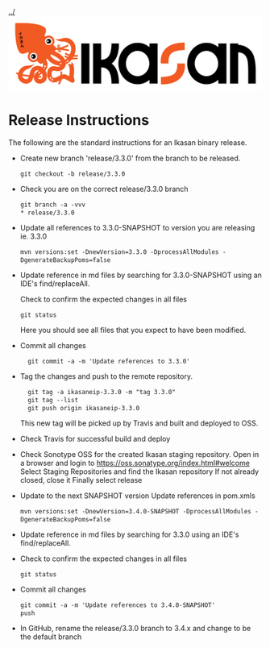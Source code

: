 [../](../../../Readme.md)
![Ikasan](quickstart-images/Ikasan-title-transparent.png)
# Release Instructions
The following are the standard instructions for an Ikasan binary release.
 
- Create new branch 'release/3.3.0' from the branch to be released. 
  ```
  git checkout -b release/3.3.0
  ```
- Check you are on the correct release/3.3.0 branch

  ```
  git branch -a -vvv
  * release/3.3.0  
  ```
  
- Update all references to 3.3.0-SNAPSHOT to version you are releasing ie. 3.3.0

   ```
   mvn versions:set -DnewVersion=3.3.0 -DprocessAllModules -DgenerateBackupPoms=false
   ```
- Update reference in md files by searching for 3.3.0-SNAPSHOT using an IDE's find/replaceAll.

  Check to confirm the expected changes in all files
    ```
    git status
    ```
    Here you should see all files that you expect to have been modified.

- Commit all changes 
  ```
    git commit -a -m 'Update references to 3.3.0'
   ``` 

- Tag the changes and push to the remote repository. 
  ```
    git tag -a ikasaneip-3.3.0 -m "tag 3.3.0"
    git tag --list
    git push origin ikasaneip-3.3.0
   ``` 
   This new tag will be picked up by Travis and built and deployed to OSS.

- Check Travis for successful build and deploy

- Check Sonotype OSS for the created Ikasan staging repository.
    Open in a browser and login to https://oss.sonatype.org/index.html#welcome
    Select Staging Repositories and find the Ikasan repository
    If not already closed, close it
    Finally select release
 
- Update to the next SNAPSHOT version
   Update references in pom.xmls
    ```
    mvn versions:set -DnewVersion=3.4.0-SNAPSHOT -DprocessAllModules -DgenerateBackupPoms=false
    ```
- Update reference in md files by searching for 3.3.0 using an IDE's find/replaceAll.

- Check to confirm the expected changes in all files
    ```
    git status
    ```

- Commit all changes
  ```
  git commit -a -m 'Update references to 3.4.0-SNAPSHOT'
  push
  ```

- In GitHub, rename the release/3.3.0 branch to 3.4.x and change to be the default branch
